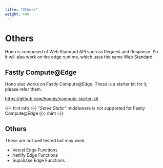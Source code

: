 ```yaml
---
title: "Others"
weight: 400
---
```


# Others

Hono is composed of Web Standard API such as Request and Response.
So it will also work on the edge runtime, which uses the same Web Standard.

## Fastly Compute@Edge

Hono also works on Fastly Compute@Edge.
These is a starter kit for it, please refer them.

<https://github.com/honojs/compute-starter-kit>

{{< hint info >}}
"*Serve Static*" middleware is not supported for Fastly Compute@Edge
{{< /hint >}}

## Others

These are not well tested but may work.

* Vercel Edge Functions
* Netlify Edge Functions
* Supabase Edge Functions